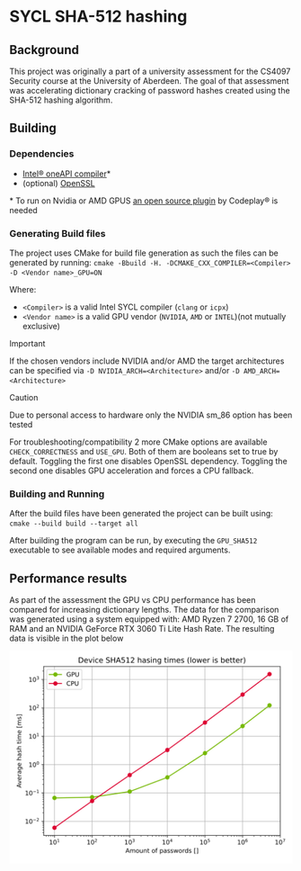 # SYCL SHA-512 hashing

## Background

This project was originally a part of a university assessment for the CS4097 
Security course at the University of Aberdeen. The goal of that assessment
was accelerating dictionary cracking of password hashes created using the
SHA-512 hashing algorithm.

## Building

### Dependencies

- [Intel® oneAPI compiler](https://www.intel.com/content/www/us/en/developer/tools/oneapi/overview.html)*
- (optional) [OpenSSL](https://github.com/openssl/openssl)

\* To run on Nvidia or AMD GPUS
[an open source plugin](https://codeplay.com/solutions/oneapi/plugins/) 
by Codeplay® is needed

### Generating Build files

The project uses CMake for build file generation as such the files can be 
generated by running:
`cmake -Bbuild -H. -DCMAKE_CXX_COMPILER=<Compiler> -D <Vendor name>_GPU=ON`

Where:
- `<Compiler>` is a valid Intel SYCL compiler (`clang` or `icpx`)
- `<Vendor name>` is a valid GPU vendor (`NVIDIA`, `AMD` or `INTEL`)(not 
  mutually exclusive)

> [!IMPORTANT]
> If the chosen vendors include NVIDIA and/or AMD the target architectures can 
> be specified via `-D NVIDIA_ARCH=<Architecture>` and/or 
> `-D AMD_ARCH=<Architecture>`

> [!CAUTION]
> Due to personal access to hardware only the NVIDIA sm_86 option has been 
> tested

For troubleshooting/compatibility 2 more CMake options are available 
`CHECK_CORRECTNESS` and `USE_GPU`. Both of them are booleans set to true by 
default. Toggling the first one disables OpenSSL dependency. Toggling the 
second one disables GPU acceleration and forces a CPU fallback. 

### Building and Running

After the build files have been generated the project can be built using:
`cmake --build build --target all`


After building the program can be run, by executing the `GPU_SHA512` 
executable to see available modes and required arguments. 

## Performance results

As part of the assessment the GPU vs CPU performance has been compared for 
increasing dictionary lengths. The data for the comparison was generated 
using a system equipped with: AMD Ryzen 7 2700, 16 GB of RAM and an NVIDIA 
GeForce RTX 3060 Ti Lite Hash Rate. The resulting data is visible in the 
plot below 

![performance_plot](performance/results.svg)
